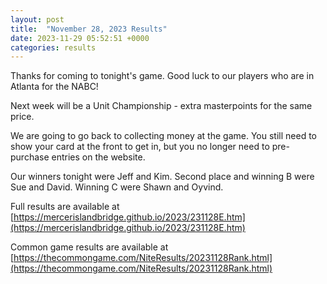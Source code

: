 ```yaml
---
layout: post
title:  "November 28, 2023 Results"
date: 2023-11-29 05:52:51 +0000
categories: results
---
```

Thanks for coming to tonight's game. Good luck to our players who are in Atlanta for the NABC!

Next week will be a Unit Championship - extra masterpoints for the same price.

We are going to go back to collecting money at the game. You still need to show your card at the front to get in, but you no longer need to pre-purchase entries on the website.

Our winners tonight were Jeff and Kim. Second place and winning B were Sue and David. Winning C were Shawn and Oyvind.

Full results are available at [https://mercerislandbridge.github.io/2023/231128E.htm](https://mercerislandbridge.github.io/2023/231128E.htm)

Common game results are available at [https://thecommongame.com/NiteResults/20231128Rank.html](https://thecommongame.com/NiteResults/20231128Rank.html)

